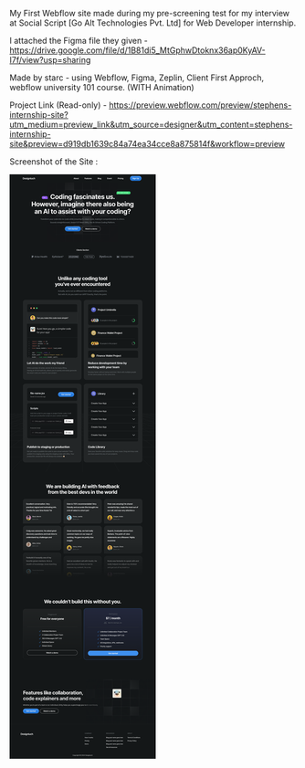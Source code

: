 My First Webflow site made during my pre-screening test for my interview at Social Script [Go Alt Technologies Pvt. Ltd] for Web Developer internship.

I attached the Figma file they given - https://drive.google.com/file/d/1B81di5_MtGphwDtoknx36ap0KyAV-I7f/view?usp=sharing

Made by starc - using Webflow, Figma, Zeplin, Client First Approch, webflow university 101 course. (WITH Animation)

Project Link (Read-only) - https://preview.webflow.com/preview/stephens-internship-site?utm_medium=preview_link&utm_source=designer&utm_content=stephens-internship-site&preview=d919db1639c84a74ea34cce8a875814f&workflow=preview

Screenshot of the Site : 

<img src='Web Page.png'> </img>
